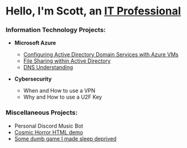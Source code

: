 <h1>Hello, I'm Scott, an <a href="https://linkedin.com/in/scott-garcia-calvillo-b28955265/">IT Professional</a></h1>

### Information Technology Projects:

- **Microsoft Azure**
  - [Configuring Active Directory Domain Services with Azure VMs](https://github.com/Cham0i/AD-creation-Azure)
  - [File Sharing within Active Directory](https://github.com/Cham0i/AD-File-Sharing)
  - [DNS Understanding](https://github.com/Cham0i/Understanding-DNS)

- **Cybersecurity**
  - When and How to use a VPN
  - Why and How to use a U2F Key

### Miscellaneous Projects:
- Personal Discord Music Bot
- [Cosmic Horror HTML demo](https://replit.com/@Cham0i/CS50xCourseWebsite?v=1)
- [Some dumb game I made sleep deprived](https://scratch.mit.edu/projects/783434344/)

